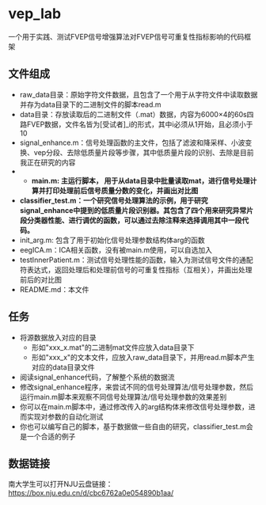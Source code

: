 # vep_lab
一个用于实践、测试FVEP信号增强算法对FVEP信号可重复性指标影响的代码框架
## 文件组成
- raw_data目录：原始字符文件数据，且包含了一个用于从字符文件中读取数据并存为data目录下的二进制文件的脚本read.m
- data目录：存放读取后的二进制文件（.mat）数据，内容为6000×4的60s四路FVEP数据，文件名皆为[受试者]_i的形式，其中i必须从1开始，且必须小于10
- signal_enhance.m：信号处理函数的主文件，包括了滤波和降采样、小波变换、vep分段、去除低质量片段等步骤，其中低质量片段的识别、去除是目前我正在研究的内容
- - **main.m: 主运行脚本， 用于从data目录中批量读取mat，进行信号处理计算并打印处理前后信号质量分数的变化，并画出对比图**
- **classifier_test.m：一个研究信号处理算法的示例，用于研究signal_enhance中提到的低质量片段识别器。其包含了四个用来研究异常片段分类器性能、进行调优的函数，可以通过去除注释来选择调用其中一段代码。**
- init_arg.m: 包含了用于初始化信号处理参数结构体arg的函数
- eegICA.m：ICA相关函数，没有被main.m使用，可以自选加入
- testInnerPatient.m：测试信号处理性能的函数，输入为测试信号文件的通配符表达式，返回处理后和处理前信号的可重复性指标（互相关），并画出处理前后的对比图
- README.md：本文件
## 任务
- 将源数据放入对应的目录
  - 形如"xxx_x.mat"的二进制mat文件应放入data目录下
  - 形如"xxx_x"的文本文件，应放入raw_data目录下，并用read.m脚本产生对应的data目录文件
- 阅读signal_enhance代码，了解整个系统的数据流
- 修改signal_enhance程序，来尝试不同的信号处理算法/信号处理参数，然后运行main.m脚本来观察不同信号处理算法/信号处理参数的效果差别
- 你可以在main.m脚本中，通过修改传入的arg结构体来修改信号处理参数，进而实现对参数的自动化测试
- 你也可以编写自己的脚本，基于数据做一些自由的研究，classifier_test.m会是一个合适的例子

## 数据链接
南大学生可以打开NJU云盘链接：https://box.nju.edu.cn/d/cbc6762a0e054890b1aa/
